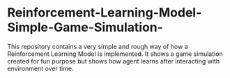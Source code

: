 # Reinforcement-Learning-Model-Simple-Game-Simulation-
This repository contains a very simple and rough way of how a Reinforcement Learning Model is implemented. It shows a game simulation created for fun purpose but shows how agent learns after interacting with environment over time.
